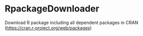 # RpackageDownloader
Download R package including all dependent packages in CRAN (https://cran.r-project.org/web/packages)
